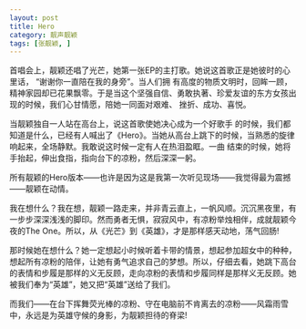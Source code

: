```yaml
---
layout: post
title: Hero
category: 靓声靓颖
tags: [张靓颖, ]
---
```



首唱会上，靓颖还唱了光芒，她第一张EP的主打歌。她说这首歌正是她彼时的心里话，
“谢谢你一直陪在我的身旁”。当人们拥
有高度的物质文明时，回眸一顾，精神家园却已花果飘零。于是当这个坚强自信、勇敢执著、珍爱友谊的东方女孩出现的时候，我们心甘情愿，陪她一同面对艰难、
挫折、成功、喜悦。

当靓颖独自一人站在高台上，说这首歌使她决心成为一个好歌手
的时候，我们都知道是什么，已经有人喊出了《Hero》。当她从高台上跳下的时候，当熟悉的旋律响起来，全场静默。我敢说这时候一定有人在热泪盈眶。一曲
结束的时候，她将手抬起，伸出食指，指向台下的凉粉，然后深深一躬。

所有靓颖的Hero版本——也许是因为这是我第一次听见现场——我觉得最为震撼——靓颖在动情。

我在想什么？我在想，靓颖一路走来，并非青云直上，一帆风顺。沉沉黑夜里，有一步步深深浅浅的脚印。然而勇者无惧，寂寂风中，有凉粉举烛相伴，成就靓颖今夜的The One。所以，从《光芒》到《英雄》，才是那样感天动地，荡气回肠!

那时候她在想什么？她一定想起小时候听着卡带的情景，想起参加超女中的种种，想起所有凉粉的陪伴，让她有勇气追求自己的梦想。所以，仔细去看，她跳下高台
的表情和步履是那样的义无反顾，走向凉粉的表情和步履同样是那样义无反顾。她被我们奉为“英雄”，她又把“英雄”送给了我们。

而我们——在台下挥舞荧光棒的凉粉、守在电脑前不肯离去的凉粉——风霜雨雪中，永远是为英雄守候的身影，为靓颖担待的脊梁!

